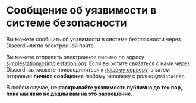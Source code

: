 # Сообщение об уязвимости в системе безопасности

Вы можете сообщить об уязвимости в системе безопасности через Discord или по электронной почте.

Вы можете отправить электронное письмо по адресу <simplestation@simplestation.org>.
Если вы хотите связаться с нами через Discord, вы можете присоединиться к [нашему серверу](https://discord.gg/X4QEXxUrsJ), а затем отправьте **личное сообщение** любому человеку с ролью `@Maintainer`.

В любом случае, **не раскрывайте уязвимость публично до тех пор, пока мы явно не дадим вам на это разрешение**.
